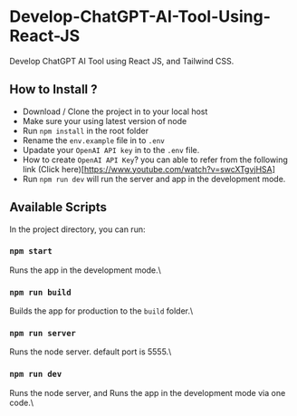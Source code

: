 # Develop-ChatGPT-AI-Tool-Using-React-JS

Develop ChatGPT AI Tool using React JS, and Tailwind CSS.

## How to Install ?
- Download / Clone the project in to your local host
- Make sure your using latest version of node
- Run `npm install` in the root folder
- Rename the `env.example` file in to `.env`
- Upadate your `OpenAI API key` in to the `.env` file.
- How to create `OpenAI API Key`? you can able to refer from the following link (Click here)[https://www.youtube.com/watch?v=swcXTgvjHSA]
- Run `npm run dev` will run the server and app in the development mode.

## Available Scripts

In the project directory, you can run:

### `npm start`
Runs the app in the development mode.\

### `npm run build`
Builds the app for production to the `build` folder.\

### `npm run server`
Runs the node server. default port is 5555.\ 

### `npm run dev`
Runs the node server, and Runs the app in the development mode via one code.\ 